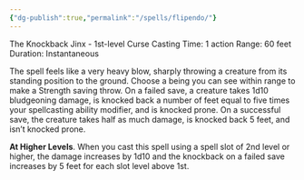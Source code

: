 ```yaml
---
{"dg-publish":true,"permalink":"/spells/flipendo/"}
---
```


The Knockback Jinx - 1st-level Curse 
Casting Time: 1 action 
Range: 60 feet 
Duration: Instantaneous 

The spell feels like a very heavy blow, sharply throwing a creature from its standing position to the ground. Choose a being you can see within range to make a Strength saving throw. On a failed save, a creature takes 1d10 bludgeoning damage, is knocked back a number of feet equal to five times your spellcasting ability modifier, and is knocked prone. On a successful save, the creature takes half as much damage, is knocked back 5 feet, and isn’t knocked prone.

**At Higher Levels**. When you cast this spell using a spell slot of 2nd level or higher, the damage increases by 1d10 and the knockback on a failed save increases by 5 feet for each slot level above 1st.